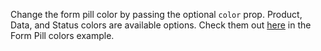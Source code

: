 Change the form pill color by passing the optional `color` prop. Product, Data, and Status colors are available options. Check them out <a href="https://playbook.powerapp.cloud/kits/form_pill/react#form-pill-colors" target="_blank">here</a> in the Form Pill colors example.